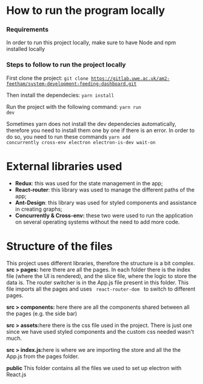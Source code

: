 # How to run the program locally
<h3>Requirements</h3>
In order to run this project locally, make sure to have Node and npm installed locally

<h3>Steps to follow to run the project locally</h3>

First clone the project:
<code>git clone https://gitlab.uwe.ac.uk/am2-feetham/system-development-feeding-dashboard.git</code><br/>

Then install the dependecies:
<code>yarn install</code><br/>

Run the project with the following command:
<code>yarn run dev</code><br/>

Sometimes yarn does not install the dev dependecies automatically, therefore you need to install
them one by one if there is an error. In order to do so, you need to run these commands
<code>yarn add concurrently cross-env electron electron-is-dev wait-on</code>

# External libraries used
<ul>
    <li><b>Redux</b>: this was used for the state management in the app; </li>
    <li><b>React-router</b>: this library was used to manage the different paths of the app;  </li>
    <li><b>Ant-Design</b>: this library was used for styled components and assistance in creating graphs; </li>
    <li><b>Concurrently & Cross-env:</b> these two were used to run the application on several operating systems without the need to add more code. </li>
</ul>


# Structure of the files
This project uses different libraries, therefore the structure is a bit complex.
<b>src > pages:</b> here there are all the pages. In each folder there is the index file (where the UI is rendered),
and the slice file, where the logic to store the data is. The router switcher is in the App.js file present in this folder. This file imports all the pages and uses <code> react-router-dom </code> to switch to different pages.

<b>src > components:</b> here there are all the components shared between all the pages (e.g. the side bar)

<b>src > assets:</b>here there is the css file used in the project. There is just one since we have used styled components and the custom css needed wasn't much.

<b>src > index.js:</b>here is where we are importing the store and all the the App.js from the pages folder.

<b>public </b> This folder contains all the files we used to set up electron with React.js
